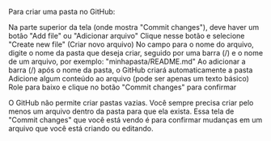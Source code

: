 Para criar uma pasta no GitHub:

Na parte superior da tela (onde mostra "Commit changes"), deve haver um botão "Add file" ou "Adicionar arquivo"
Clique nesse botão e selecione "Create new file" (Criar novo arquivo)
No campo para o nome do arquivo, digite o nome da pasta que deseja criar, seguido por uma barra (/) e o nome de um arquivo, por exemplo: "minhapasta/README.md"
Ao adicionar a barra (/) após o nome da pasta, o GitHub criará automaticamente a pasta
Adicione algum conteúdo ao arquivo (pode ser apenas um texto básico)
Role para baixo e clique no botão "Commit changes" para confirmar

O GitHub não permite criar pastas vazias. Você sempre precisa criar pelo menos um arquivo dentro da pasta para que ela exista.
Essa tela de "Commit changes" que você está vendo é para confirmar mudanças em um arquivo que você está criando ou editando.

